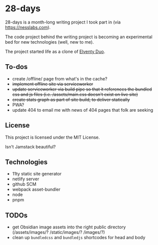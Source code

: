 # 28-days

28-days is a month-long writing project I took part in (via https://nesslabs.com).

The code project behind the writing project is becoming an experimental bed for new technologies (well, new to me).

The project started life as a clone of [Elventy Duo](https://eleventyduo.netlify.app).


## To-dos
- create /offline/ page from what's in the cache?
- ~~implement offline site via serviceworker~~
- ~~update serviceworker via build pipe so that it references the bundled css and js files (i.e. /assets/main.css doesn't exist on live site)~~
- ~~create stats graph as part of site build, to deliver statically~~
- PWA?
- update 404 to email me with news of 404 pages that folk are seeking


## License

This project is licensed under the MIT License.

Isn't Jamstack beautiful?

## Technologies
- 11ty static site generator
- netlify server
- github SCM
- webpack asset-bundler
- node
- pnpm

## TODOs
- get Obsidian image assets into the right public directory (/assets/images/? /static/images/? /images/?)
- clean up `bundledcss` and `bundledjs` shortcodes for head and body